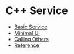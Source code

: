 # C++ Service

- [Basic Service](cpp-service/basic/README.md)
- [Minimal UI](cpp-service/minimal-ui/README.md)
- [Calling Others](cpp-service/calling/README.md)
- [Reference](cpp-service/reference.md)
